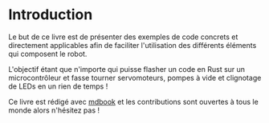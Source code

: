# Introduction

Le but de ce livre est de présenter des exemples de code concrets et directement applicables afin 
de faciliter l'utilisation des différents éléments qui composent le robot.

L'objectif étant que n'importe qui puisse flasher un code en Rust sur un microcontrôleur et fasse tourner servomoteurs, pompes à vide et clignotage de LEDs en un rien de temps !

Ce livre est rédigé avec [mdbook](https://rust-lang-nursery.github.io/mdBook/index.html) et les contributions sont ouvertes à tous le monde alors n'hésitez pas !